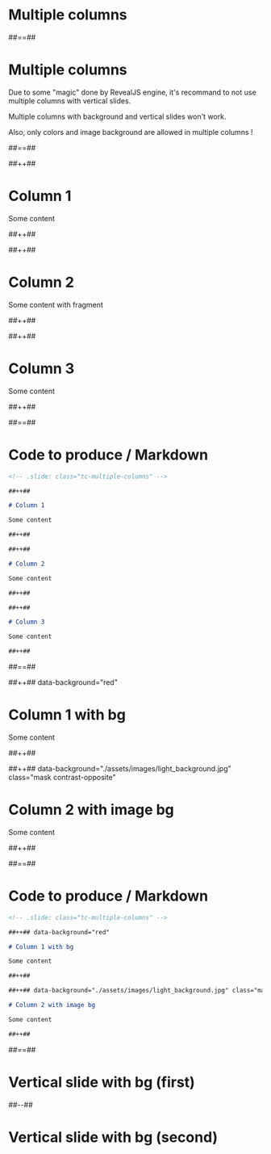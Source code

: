 <!-- .slide: class="transition" -->

# Multiple columns

##==##

# Multiple columns

Due to some "magic" done by RevealJS engine, it's recommand to not use multiple columns with vertical slides.

Multiple columns with background and vertical slides won't work.

Also, only colors and image background are allowed in multiple columns !

##==##

<!-- .slide: class="tc-multiple-columns" -->

##++##

# Column 1

Some content <!-- .element: class="fragment"-->

##++##

##++##

# Column 2

Some content with fragment <!-- .element: class="fragment"-->

##++##

##++##

# Column 3

Some content

##++##

##==##

<!-- .slide: class="whith-code" -->

# Code to produce / Markdown

```markdown
<!-- .slide: class="tc-multiple-columns" -->

##++##

# Column 1

Some content

##++##

##++##

# Column 2

Some content

##++##

##++##

# Column 3

Some content

##++##
```

##==##

<!-- .slide: class="tc-multiple-columns" -->

##++## data-background="red"

# Column 1 with bg

Some content

##++##

##++## data-background="./assets/images/light_background.jpg" class="mask contrast-opposite"

# Column 2 with image bg

Some content

##++##

##==##

<!-- .slide: class="whith-code" -->

# Code to produce / Markdown

```markdown
<!-- .slide: class="tc-multiple-columns" -->

##++## data-background="red"

# Column 1 with bg

Some content

##++##

##++## data-background="./assets/images/light_background.jpg" class="mask contrast-opposite"

# Column 2 with image bg

Some content

##++##
```

##==##

<!-- .slide: data-background="yellow" -->

# Vertical slide with bg (first)

##--##

<!-- .slide: data-background="green" -->

# Vertical slide with bg (second)
